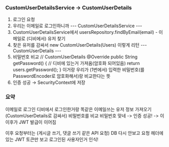 ### CustomUserDetailsService -> CustomUserDetails

1. 로그인 요청
2. 우리는 이메일로 로그인하니까
--- CustomUserDetailsService ---
3. CustomUserDetailsService에서 usersRepository.findByEmail(email) - 이메일로 (디비에서) 유저 찾기
4. 찾은 유저를 감싸서 new CustomUserDetails(Users) 이렇게 리턴
--- CustomUserDetails ---
5. 비밀번호 비교
   // CustomUserDetails
   @Override
   public String getPassword() { // 디비에 있는거 가져옴(암호화 되어있음)
   return users.getPassword();
   }
이거랑 우리가 (1번에서) 입력한 비밀번호(를 PasswordEncoder로 암호화해서)랑 비교한다는 뜻
6. 인증 성공 → SecurityContext에 저장

### 요약
이메일로 로그인
디비에서 로그인한거랑 똑같은 이메일쓰는 유저 정보 가져오기 (CustomUserDetails로 감싸서)
비밀번호를 비교
비밀번호 맞네 -> 인증 성공!
-> 이 이후가 JWT 발급이 이어짐

이후 요청부터는 (게시글 쓰기, 댓글 쓰기 같은 API 요청)
DB 다시 안보고 요청 헤더에 있는 JWT 토큰만 보고 로그인된 사용자인거 인식!